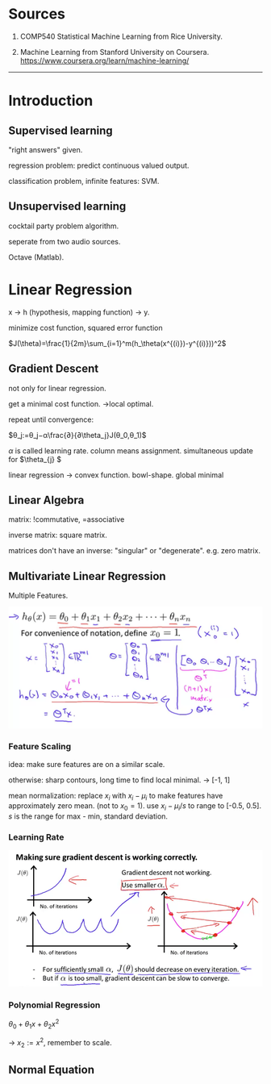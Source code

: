 # Sources

1. COMP540 Statistical Machine Learning from Rice University.

2. Machine Learning from Stanford University on Coursera. https://www.coursera.org/learn/machine-learning/

----

# Introduction

## Supervised learning

"right answers" given.

regression problem: predict continuous valued output.

classification problem, infinite features: SVM.

## Unsupervised learning

cocktail party problem algorithm.

seperate from two audio sources. 

Octave (Matlab).

# Linear Regression

x -> h (hypothesis, mapping function) -> y.

minimize cost function, squared error function

 $J(\theta)=\frac{1}{2m}\sum_{i=1}^m(h_\theta(x^{(i)})-y^{(i)}))^2$

## Gradient Descent

not only for linear regression. 

get a minimal cost function. ->local optimal.

repeat until convergence:

$θ_j​:=θ_j​−α\frac{∂}{∂\theta_j}​J(θ_0​,θ_1​)$

$\alpha$ is called learning rate. column means assignment. simultaneous update for $\theta_{j} $

linear regression -> convex function. bowl-shape. global minimal

## Linear Algebra

matrix: !commutative, =associative

inverse matrix: square matrix.

matrices don't have an inverse: "singular" or "degenerate". e.g. zero matrix.

## Multivariate Linear Regression

Multiple Features. 

![Screen Shot 2022-02-13 at 14.06.08.png](https://raw.githubusercontent.com/yxshi610/images/main/2022/02/13-14-06-11-Screen%20Shot%202022-02-13%20at%2014.06.08.png)

### Feature Scaling

idea: make sure features are on a similar scale.

otherwise: sharp contours, long time to find local minimal. -> [-1, 1]

mean normalization: replace $x_i$ with $x_i-\mu_i$ to make features have approximately zero mean. (not to $x_0=1$). use $x_i-\mu_i/s$ to range to [-0.5, 0.5]. $s$ is the range for max - min, standard deviation.

### Learning Rate

![Screen Shot 2022-02-15 at 20.49.34.png](https://raw.githubusercontent.com/yxshi610/images/main/2022/02/15-20-49-38-Screen%20Shot%202022-02-15%20at%2020.49.34.png)

### Polynomial Regression

$\theta_0+\theta_1x+\theta_2x^2$

-> $x_2:=x^2$, remember to scale.

## Normal Equation
